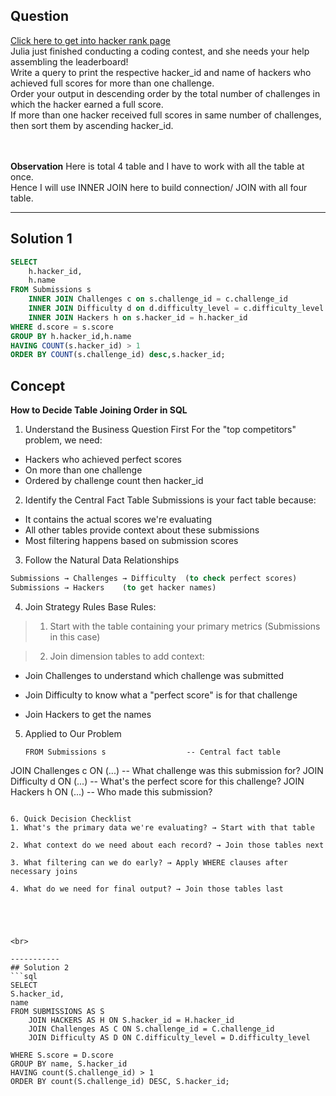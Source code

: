 
## Question


[Click here to get into hacker rank page](https://www.hackerrank.com/challenges/full-score/problem?isFullScreen=true) <br>
Julia just finished conducting a coding contest, and she needs your help assembling the leaderboard! <br>
Write a query to print the respective hacker_id and name of hackers who achieved full scores for more than one challenge. <br>
Order your output in descending order by the total number of challenges in which the hacker earned a full score.<br>
If more than one hacker received full scores in same number of challenges, then sort them by ascending hacker_id.<br>
<br>
<br>

**Observation**
Here is total 4 table and I have to work with all the table at once.<br>
Hence I will use INNER JOIN here to build connection/ JOIN with all four table.<br>

-----------
## Solution 1

```sql
SELECT 
    h.hacker_id,
    h.name 
FROM Submissions s
    INNER JOIN Challenges c on s.challenge_id = c.challenge_id
    INNER JOIN Difficulty d on d.difficulty_level = c.difficulty_level
    INNER JOIN Hackers h on s.hacker_id = h.hacker_id
WHERE d.score = s.score
GROUP BY h.hacker_id,h.name
HAVING COUNT(s.hacker_id) > 1
ORDER BY COUNT(s.challenge_id) desc,s.hacker_id;
```

## Concept
**How to Decide Table Joining Order in SQL**
1. Understand the Business Question First
   For the "top competitors" problem, we need:

* Hackers who achieved perfect scores
* On more than one challenge
* Ordered by challenge count then hacker_id

2. Identify the Central Fact Table
Submissions is your fact table because:
* It contains the actual scores we're evaluating
* All other tables provide context about these submissions
* Most filtering happens based on submission scores
  
3. Follow the Natural Data Relationships
```sql
Submissions → Challenges → Difficulty  (to check perfect scores)
Submissions → Hackers    (to get hacker names)
```
4. Join Strategy Rules
Base Rules:
> 1. Start with the table containing your primary metrics (Submissions in this case)

> 2. Join dimension tables to add context:

- Join Challenges to understand which challenge was submitted

- Join Difficulty to know what a "perfect score" is for that challenge

- Join Hackers to get the names

5. Applied to Our Problem
   ```
   FROM Submissions s                  -- Central fact table
JOIN Challenges c ON (...)          -- What challenge was this submission for?
JOIN Difficulty d ON (...)          -- What's the perfect score for this challenge?
JOIN Hackers h ON (...)             -- Who made this submission?

```

6. Quick Decision Checklist
1. What's the primary data we're evaluating? → Start with that table

2. What context do we need about each record? → Join those tables next

3. What filtering can we do early? → Apply WHERE clauses after necessary joins

4. What do we need for final output? → Join those tables last





<br>

-----------
## Solution 2
```sql
SELECT
S.hacker_id,
name
FROM SUBMISSIONS AS S
    JOIN HACKERS AS H ON S.hacker_id = H.hacker_id
    JOIN Challenges AS C ON S.challenge_id = C.challenge_id
    JOIN Difficulty AS D ON C.difficulty_level = D.difficulty_level

WHERE S.score = D.score
GROUP BY name, S.hacker_id
HAVING count(S.challenge_id) > 1
ORDER BY count(S.challenge_id) DESC, S.hacker_id;
```

